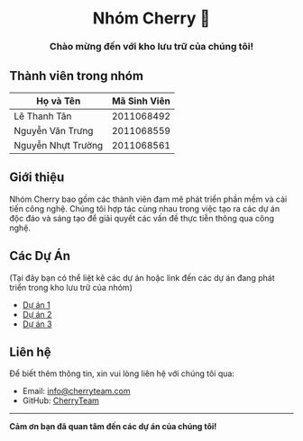 <div align="center">

# Nhóm Cherry :cherries:

### Chào mừng đến với kho lưu trữ của chúng tôi!

</div>

## Thành viên trong nhóm

| Họ và Tên          | Mã Sinh Viên |
| ------------------ | ------------ |
| Lê Thanh Tân       | 2011068492   |
| Nguyễn Văn Trưng   | 2011068559   |
| Nguyễn Nhựt Trường | 2011068561   |

## Giới thiệu

Nhóm Cherry bao gồm các thành viên đam mê phát triển phần mềm và cải tiến công nghệ. Chúng tôi hợp tác cùng nhau trong việc tạo ra các dự án độc đáo và sáng tạo để giải quyết các vấn đề thực tiễn thông qua công nghệ.

## Các Dự Án

(Tại đây bạn có thể liệt kê các dự án hoặc link đến các dự án đang phát triển trong kho lưu trữ của nhóm)

- [Dự án 1](#)
- [Dự án 2](#)
- [Dự án 3](#)

## Liên hệ

Để biết thêm thông tin, xin vui lòng liên hệ với chúng tôi qua:
- Email: info@cherryteam.com
- GitHub: [CherryTeam](https://github.com/lethanhtan14122002/DA.PHP)

---

**Cảm ơn bạn đã quan tâm đến các dự án của chúng tôi!**


